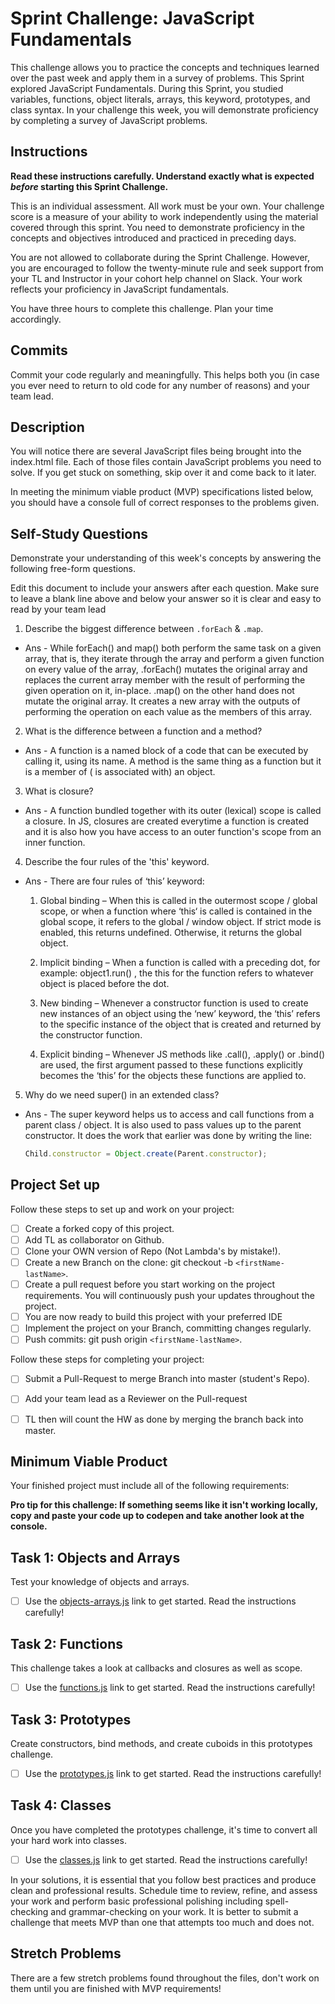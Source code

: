 # Sprint Challenge: JavaScript Fundamentals

This challenge allows you to practice the concepts and techniques learned over the past week and apply them in a survey of problems. This Sprint explored JavaScript Fundamentals. During this Sprint, you studied variables, functions, object literals, arrays, this keyword, prototypes, and class syntax. In your challenge this week, you will demonstrate proficiency by completing a survey of JavaScript problems.

## Instructions

**Read these instructions carefully. Understand exactly what is expected _before_ starting this Sprint Challenge.**

This is an individual assessment. All work must be your own. Your challenge score is a measure of your ability to work independently using the material covered through this sprint. You need to demonstrate proficiency in the concepts and objectives introduced and practiced in preceding days.

You are not allowed to collaborate during the Sprint Challenge. However, you are encouraged to follow the twenty-minute rule and seek support from your TL and Instructor in your cohort help channel on Slack. Your work reflects your proficiency in JavaScript fundamentals.

You have three hours to complete this challenge. Plan your time accordingly.

## Commits

Commit your code regularly and meaningfully. This helps both you (in case you ever need to return to old code for any number of reasons) and your team lead.

## Description

You will notice there are several JavaScript files being brought into the index.html file.  Each of those files contain JavaScript problems you need to solve.  If you get stuck on something, skip over it and come back to it later.

In meeting the minimum viable product (MVP) specifications listed below, you should have a console full of correct responses to the problems given.

## Self-Study Questions

Demonstrate your understanding of this week's concepts by answering the following free-form questions.

Edit this document to include your answers after each question. Make sure to leave a blank line above and below your answer so it is clear and easy to read by your team lead

1. Describe the biggest difference between `.forEach` & `.map`.

- Ans - While forEach() and map() both perform the same task on a given array, that is, they iterate through the array and perform a given function on every value of the array, .forEach() mutates the original array and replaces the current array member with the result of performing the given operation on it, in-place. .map() on the other hand does not mutate the original array. It creates a new array with the outputs of performing the operation on each value as the members of this array.

2. What is the difference between a function and a method?

- Ans - A function is a named block of a code that can be executed by calling it, using its name. A method is the same thing as a function but it is a member of ( is associated with) an object.

3. What is closure?

- Ans - A function bundled together with its outer (lexical) scope is called a closure. In JS, closures are created everytime a function is created and it is also how you have access to an outer function's scope from an inner function.

4. Describe the four rules of the 'this' keyword.

- Ans - There are four rules of ‘this’ keyword:

    1.	Global binding – When this is called in the outermost scope / global scope, or when a function where ‘this‘ is called is contained in the global scope, it refers to the global / window object. If strict mode is enabled, this returns undefined. Otherwise, it returns the global object.

    2.	Implicit binding – When a function is called with a preceding dot, for example: object1.run() , the this for the function refers to whatever object is placed before the dot.

    3.	New binding – Whenever a constructor function is used to create new instances of an object using the ‘new’ keyword, the ‘this’ refers to the specific instance of the object that is created and returned by the constructor function.

    4.	Explicit binding – Whenever JS methods like .call(), .apply() or .bind() are used, the first argument passed to these functions explicitly becomes the ‘this’ for the objects these functions are applied to.


5. Why do we need super() in an extended class?

- Ans - The super keyword helps us to access and call functions from a parent class / object. It is also used to pass values up to the parent constructor. It does the work that earlier was done by writing the line: 
    ```js 
    Child.constructor = Object.create(Parent.constructor);
    ```

## Project Set up

Follow these steps to set up and work on your project:

- [ ] Create a forked copy of this project.
- [ ] Add TL as collaborator on Github.
- [ ] Clone your OWN version of Repo (Not Lambda's by mistake!).
- [ ] Create a new Branch on the clone: git checkout -b `<firstName-lastName>`.
- [ ] Create a pull request before you start working on the project requirements.  You will continuously push your updates throughout the project.
- [ ] You are now ready to build this project with your preferred IDE
- [ ] Implement the project on your Branch, committing changes regularly.
- [ ] Push commits: git push origin `<firstName-lastName>`.

Follow these steps for completing your project:

- [ ] Submit a Pull-Request to merge <firstName-lastName> Branch into master (student's  Repo).
- [ ] Add your team lead as a Reviewer on the Pull-request
- [ ] TL then will count the HW as done by  merging the branch back into master.


## Minimum Viable Product

Your finished project must include all of the following requirements:

**Pro tip for this challenge: If something seems like it isn't working locally, copy and paste your code up to codepen and take another look at the console.**

## Task 1: Objects and Arrays
Test your knowledge of objects and arrays. 
* [ ] Use the [objects-arrays.js](challenges/objects-arrays.js) link to get started.  Read the instructions carefully!

## Task 2: Functions
This challenge takes a look at callbacks and closures as well as scope. 
* [ ] Use the [functions.js](challenges/functions.js) link to get started. Read the instructions carefully!

## Task 3: Prototypes
Create constructors, bind methods, and create cuboids in this prototypes challenge.
* [ ] Use the [prototypes.js](challenges/prototypes.js) link to get started. Read the instructions carefully!

## Task 4: Classes
Once you have completed the prototypes challenge, it's time to convert all your hard work into classes.
* [ ] Use the [classes.js](challenges/classes.js) link to get started. Read the instructions carefully!

In your solutions, it is essential that you follow best practices and produce clean and professional results. Schedule time to review, refine, and assess your work and perform basic professional polishing including spell-checking and grammar-checking on your work. It is better to submit a challenge that meets MVP than one that attempts too much and does not.

## Stretch Problems

There are a few stretch problems found throughout the files, don't work on them until you are finished with MVP requirements!

